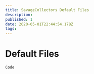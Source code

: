 ```yaml
---
title: SavageCollectors Default Files
description: 
published: 1
date: 2020-05-01T22:44:54.178Z
tags: 
---
```


# Default Files
```
Code
```